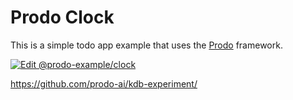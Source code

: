 # Prodo Clock

This is a simple todo app example that uses the [Prodo](https://prodo.dev) framework.

[![Edit @prodo-example/clock](https://codesandbox.io/static/img/play-codesandbox.svg)](https://codesandbox.io/s/github/prodo-ai/prodo/tree/master/examples/clock?fontsize=14&module=%2Fsrc%2FApp.tsx)

https://github.com/prodo-ai/kdb-experiment/

